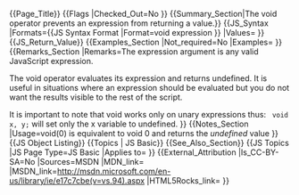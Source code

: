 {{Page_Title}}
{{Flags
|Checked_Out=No
}}
{{Summary_Section|The void operator prevents an expression from returning a value.}}
{{JS_Syntax
|Formats={{JS Syntax Format
|Format=void expression
}}
|Values=
}}
{{JS_Return_Value}}
{{Examples_Section
|Not_required=No
|Examples=
}}
{{Remarks_Section
|Remarks=The expression argument is any valid JavaScript expression.

The void operator evaluates its expression and returns undefined. It is useful in situations where an expression should be evaluated but you do not want the results visible to the rest of the script.

It is important to note that void works only on unary expressions thus: <code> void x, y;</code>
will set only the x variable to undefined.
}}
{{Notes_Section
|Usage=void(0) is equivalent to void 0 and returns the <i>undefined</i> value
}}
{{JS Object Listing}}
{{Topics | JS Basic}}
{{See_Also_Section}}
{{JS Topics
|JS Page Type=JS Basic
|Applies to=
}}
{{External_Attribution
|Is_CC-BY-SA=No
|Sources=MSDN
|MDN_link=
|MSDN_link=http://msdn.microsoft.com/en-us/library/ie/e17c7cbe(v=vs.94).aspx
|HTML5Rocks_link=
}}